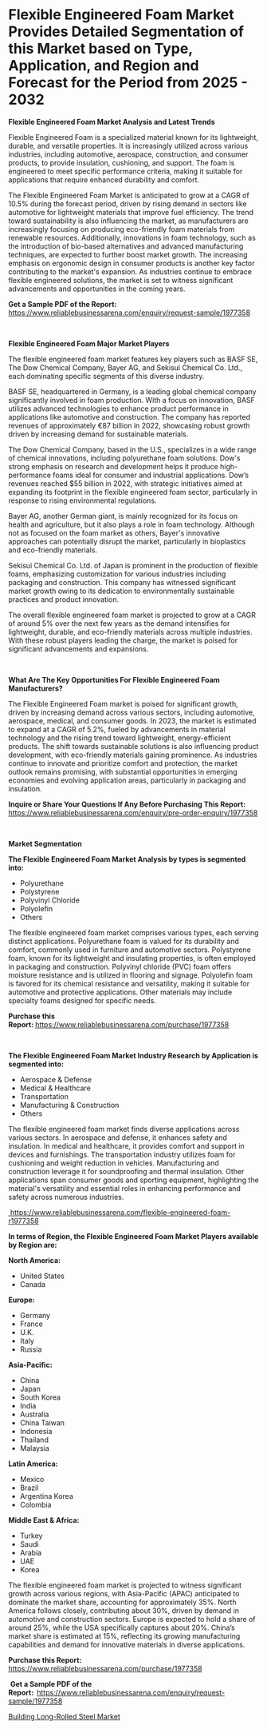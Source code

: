 <p><h1>Flexible Engineered Foam Market Provides Detailed Segmentation of this Market based on Type, Application, and Region and Forecast for the Period from 2025 - 2032</h1></p><p><strong>Flexible Engineered Foam Market Analysis and Latest Trends</strong></p>
<p><p>Flexible Engineered Foam is a specialized material known for its lightweight, durable, and versatile properties. It is increasingly utilized across various industries, including automotive, aerospace, construction, and consumer products, to provide insulation, cushioning, and support. The foam is engineered to meet specific performance criteria, making it suitable for applications that require enhanced durability and comfort.</p><p>The Flexible Engineered Foam Market is anticipated to grow at a CAGR of 10.5% during the forecast period, driven by rising demand in sectors like automotive for lightweight materials that improve fuel efficiency. The trend toward sustainability is also influencing the market, as manufacturers are increasingly focusing on producing eco-friendly foam materials from renewable resources. Additionally, innovations in foam technology, such as the introduction of bio-based alternatives and advanced manufacturing techniques, are expected to further boost market growth. The increasing emphasis on ergonomic design in consumer products is another key factor contributing to the market's expansion. As industries continue to embrace flexible engineered solutions, the market is set to witness significant advancements and opportunities in the coming years.</p></p>
<p><strong>Get a Sample PDF of the Report:&nbsp;</strong> <a href="https://www.reliablebusinessarena.com/enquiry/request-sample/1977358?utm_campaign=2111&utm_medium=2&utm_source=Github&utm_content=ia&utm_term=04022025&utm_id=flexible-engineered-foam">https://www.reliablebusinessarena.com/enquiry/request-sample/1977358</a></p>
<p>&nbsp;</p>
<p><strong>Flexible Engineered Foam Major Market Players</strong></p>
<p><p>The flexible engineered foam market features key players such as BASF SE, The Dow Chemical Company, Bayer AG, and Sekisui Chemical Co. Ltd., each dominating specific segments of this diverse industry.</p><p>BASF SE, headquartered in Germany, is a leading global chemical company significantly involved in foam production. With a focus on innovation, BASF utilizes advanced technologies to enhance product performance in applications like automotive and construction. The company has reported revenues of approximately €87 billion in 2022, showcasing robust growth driven by increasing demand for sustainable materials.</p><p>The Dow Chemical Company, based in the U.S., specializes in a wide range of chemical innovations, including polyurethane foam solutions. Dow's strong emphasis on research and development helps it produce high-performance foams ideal for consumer and industrial applications. Dow’s revenues reached $55 billion in 2022, with strategic initiatives aimed at expanding its footprint in the flexible engineered foam sector, particularly in response to rising environmental regulations.</p><p>Bayer AG, another German giant, is mainly recognized for its focus on health and agriculture, but it also plays a role in foam technology. Although not as focused on the foam market as others, Bayer's innovative approaches can potentially disrupt the market, particularly in bioplastics and eco-friendly materials.</p><p>Sekisui Chemical Co. Ltd. of Japan is prominent in the production of flexible foams, emphasizing customization for various industries including packaging and construction. This company has witnessed significant market growth owing to its dedication to environmentally sustainable practices and product innovation.</p><p>The overall flexible engineered foam market is projected to grow at a CAGR of around 5% over the next few years as the demand intensifies for lightweight, durable, and eco-friendly materials across multiple industries. With these robust players leading the charge, the market is poised for significant advancements and expansions.</p></p>
<p>&nbsp;</p>
<p><strong>What Are The Key Opportunities For Flexible Engineered Foam Manufacturers?</strong></p>
<p><p>The Flexible Engineered Foam market is poised for significant growth, driven by increasing demand across various sectors, including automotive, aerospace, medical, and consumer goods. In 2023, the market is estimated to expand at a CAGR of 5.2%, fueled by advancements in material technology and the rising trend toward lightweight, energy-efficient products. The shift towards sustainable solutions is also influencing product development, with eco-friendly materials gaining prominence. As industries continue to innovate and prioritize comfort and protection, the market outlook remains promising, with substantial opportunities in emerging economies and evolving application areas, particularly in packaging and insulation.</p></p>
<p><strong>Inquire or Share Your Questions If Any Before Purchasing This Report:</strong> <a href="https://www.reliablebusinessarena.com/enquiry/pre-order-enquiry/1977358?utm_campaign=2111&utm_medium=2&utm_source=Github&utm_content=ia&utm_term=04022025&utm_id=flexible-engineered-foam">https://www.reliablebusinessarena.com/enquiry/pre-order-enquiry/1977358</a></p>
<p>&nbsp;</p>
<p><strong>Market Segmentation</strong></p>
<p><strong>The Flexible Engineered Foam Market Analysis by types is segmented into:</strong></p>
<p><ul><li>Polyurethane</li><li>Polystyrene</li><li>Polyvinyl Chloride</li><li>Polyolefin</li><li>Others</li></ul></p>
<p><p>The flexible engineered foam market comprises various types, each serving distinct applications. Polyurethane foam is valued for its durability and comfort, commonly used in furniture and automotive sectors. Polystyrene foam, known for its lightweight and insulating properties, is often employed in packaging and construction. Polyvinyl chloride (PVC) foam offers moisture resistance and is utilized in flooring and signage. Polyolefin foam is favored for its chemical resistance and versatility, making it suitable for automotive and protective applications. Other materials may include specialty foams designed for specific needs.</p></p>
<p><strong>Purchase this Report:&nbsp;</strong><a href="https://www.reliablebusinessarena.com/purchase/1977358?utm_campaign=2111&utm_medium=2&utm_source=Github&utm_content=ia&utm_term=04022025&utm_id=flexible-engineered-foam">https://www.reliablebusinessarena.com/purchase/1977358</a></p>
<p>&nbsp;</p>
<p><strong>The Flexible Engineered Foam Market Industry Research by Application is segmented into:</strong></p>
<p><ul><li>Aerospace & Defense</li><li>Medical & Healthcare</li><li>Transportation</li><li>Manufacturing & Construction</li><li>Others</li></ul></p>
<p><p>The flexible engineered foam market finds diverse applications across various sectors. In aerospace and defense, it enhances safety and insulation. In medical and healthcare, it provides comfort and support in devices and furnishings. The transportation industry utilizes foam for cushioning and weight reduction in vehicles. Manufacturing and construction leverage it for soundproofing and thermal insulation. Other applications span consumer goods and sporting equipment, highlighting the material's versatility and essential roles in enhancing performance and safety across numerous industries.</p></p>
<p><a href="https://www.reliablebusinessarena.com/flexible-engineered-foam-r1977358?utm_campaign=2111&utm_medium=2&utm_source=Github&utm_content=ia&utm_term=04022025&utm_id=flexible-engineered-foam">&nbsp;https://www.reliablebusinessarena.com/flexible-engineered-foam-r1977358</a></p>
<p><strong>In terms of Region, the Flexible Engineered Foam Market Players available by Region are:</strong></p>
<p>
    <p> <strong> North America: </strong>
        <ul>
            <li>United States</li>
            <li>Canada</li>
        </ul>
        </p> 
    <p> <strong> Europe: </strong>
        <ul>
            <li>Germany</li>
            <li>France</li>
            <li>U.K.</li>
            <li>Italy</li>
            <li>Russia</li>
        </ul>
        </p> 
    <p> <strong> Asia-Pacific: </strong>
        <ul>
            <li>China</li>
            <li>Japan</li>
            <li>South Korea</li>
            <li>India</li>
            <li>Australia</li>
            <li>China Taiwan</li>
            <li>Indonesia</li>
            <li>Thailand</li>
            <li>Malaysia</li>
        </ul>
        </p> 
    <p> <strong> Latin America: </strong>
        <ul>
            <li>Mexico</li>
            <li>Brazil</li>
            <li>Argentina Korea</li>
            <li>Colombia</li>
        </ul>
        </p> 
    <p> <strong> Middle East & Africa: </strong>
        <ul>
            <li>Turkey</li>
            <li>Saudi</li>
            <li>Arabia</li>
            <li>UAE</li>
            <li>Korea</li>
        </ul>
    </p>
    </p>
<p><p>The flexible engineered foam market is projected to witness significant growth across various regions, with Asia-Pacific (APAC) anticipated to dominate the market share, accounting for approximately 35%. North America follows closely, contributing about 30%, driven by demand in automotive and construction sectors. Europe is expected to hold a share of around 25%, while the USA specifically captures about 20%. China’s market share is estimated at 15%, reflecting its growing manufacturing capabilities and demand for innovative materials in diverse applications.</p></p>
<p><strong>Purchase this Report: </strong><a href="https://www.reliablebusinessarena.com/purchase/1977358?utm_campaign=2111&utm_medium=2&utm_source=Github&utm_content=ia&utm_term=04022025&utm_id=flexible-engineered-foam">https://www.reliablebusinessarena.com/purchase/1977358</a></p>
<p>&nbsp;<strong>Get a Sample PDF of the Report:&nbsp;&nbsp;</strong><a href="https://www.reliablebusinessarena.com/enquiry/request-sample/1977358?utm_campaign=2111&utm_medium=2&utm_source=Github&utm_content=ia&utm_term=04022025&utm_id=flexible-engineered-foam">https://www.reliablebusinessarena.com/enquiry/request-sample/1977358</a></p>
<p><strong></strong></p>
<p><p><a href="https://github.com/OlenFleming68/Market-Research-Report-List-1/blob/main/building-long-rolled-steel-market.md?utm_campaign=2111&utm_medium=2&utm_source=Github&utm_content=ia&utm_term=04022025&utm_id=flexible-engineered-foam">Building Long-Rolled Steel Market</a></p></p>
